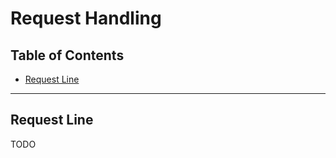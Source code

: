# Request Handling

## Table of Contents

- [Request Line](#request-line)

---

## Request Line

TODO

